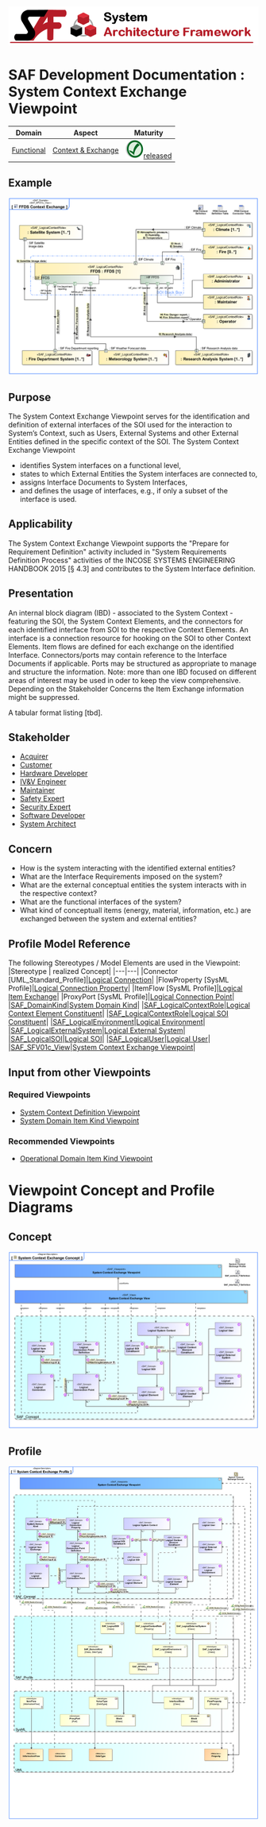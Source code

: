 ![System Architecture Framework](../../diagrams/Banner_SAF.png)
# SAF Development Documentation : System Context Exchange Viewpoint
|**Domain**|**Aspect**|**Maturity**|
| --- | --- | --- |
|[Functional](../../domains.md#Domain-Functional)|[Context & Exchange](../../aspects.md#Aspect-Context-&-Exchange)|![Released](../../diagrams/Symbol_confirmed.png )[released](../../using-saf/maturity.md#released)|
## Example
![System-Context-Exchange-Viewpoint-primary-example.svg](../../diagrams/vp-examples/System-Context-Exchange-Viewpoint-primary-example.svg)
## Purpose
The System Context Exchange Viewpoint serves for the identification and definition of external interfaces of the SOI used for the interaction to System’s Context, such as Users, External Systems and other External Entities defined in the specific context of the SOI. The System Context Exchange Viewpoint
* identifies System interfaces on a functional level,
* states to which External Entities the System interfaces are connected to,
* assigns Interface Documents to System Interfaces,
* and defines the usage of interfaces, e.g., if only a subset of the interface is used.
## Applicability
The System Context Exchange Viewpoint supports the "Prepare for Requirement Definition" activity included in "System Requirements Definition Process" activities of the INCOSE SYSTEMS ENGINEERING HANDBOOK 2015 [§ 4.3] and contributes to the System Interface definition.
## Presentation
An internal block diagram (IBD) - associated to the System Context - featuring the SOI, the System Context Elements, and the connectors for each identified interface from SOI to the respective Context Elements. An interface is a connection resource for hooking on the SOI to other Context Elements. Item flows are defined for each exchange on the identified Interface. Connectors/ports may contain reference to the Interface Documents if applicable. Ports may be structured as appropriate to manage and structure the information.
Note: more than one IBD focused on different areas of interest may be used in oder to keep the view comprehensive. Depending on the Stakeholder Concerns the Item Exchange information might be suppressed.

A tabular format listing [tbd].

## Stakeholder
* [Acquirer](../../stakeholders.md#Acquirer)
* [Customer](../../stakeholders.md#Customer)
* [Hardware Developer](../../stakeholders.md#Hardware-Developer)
* [IV&V Engineer](../../stakeholders.md#IV&V-Engineer)
* [Maintainer](../../stakeholders.md#Maintainer)
* [Safety Expert](../../stakeholders.md#Safety-Expert)
* [Security Expert](../../stakeholders.md#Security-Expert)
* [Software Developer](../../stakeholders.md#Software-Developer)
* [System Architect](../../stakeholders.md#System-Architect)
## Concern
* How is the system interacting with the identified external entities?
* What are the Interface Requirements imposed on the system?
* What are the external conceptual entities the system interacts with in the respective context?
* What are the functional interfaces of the system?
* What kind of conceptuall items (energy, material, information, etc.) are exchanged between the system and external entities?
## Profile Model Reference
The following Stereotypes / Model Elements are used in the Viewpoint:
|Stereotype | realized Concept|
|---|---|
|Connector [UML_Standard_Profile]|[Logical Connection](../concept/concepts.md#Logical-Connection)|
|FlowProperty [SysML Profile]|[Logical Connection Property](../concept/concepts.md#Logical-Connection-Property)|
|ItemFlow [SysML Profile]|[Logical Item Exchange](../concept/concepts.md#Logical-Item-Exchange)|
|ProxyPort [SysML Profile]|[Logical Connection Point](../concept/concepts.md#Logical-Connection-Point)|
|[SAF_DomainKind](../../stereotypes.md#SAF_DomainKind)|[System Domain Kind](../concept/concepts.md#System-Domain-Kind)|
|[SAF_LogicalContextRole](../../stereotypes.md#SAF_LogicalContextRole)|[Logical Context Element Constituent](../concept/concepts.md#Logical-Context-Element-Constituent)|
|[SAF_LogicalContextRole](../../stereotypes.md#SAF_LogicalContextRole)|[Logical SOI Constituent](../concept/concepts.md#Logical-SOI-Constituent)|
|[SAF_LogicalEnvironment](../../stereotypes.md#SAF_LogicalEnvironment)|[Logical Environment](../concept/concepts.md#Logical-Environment)|
|[SAF_LogicalExternalSystem](../../stereotypes.md#SAF_LogicalExternalSystem)|[Logical External System](../concept/concepts.md#Logical-External-System)|
|[SAF_LogicalSOI](../../stereotypes.md#SAF_LogicalSOI)|[Logical SOI](../concept/concepts.md#Logical-SOI)|
|[SAF_LogicalUser](../../stereotypes.md#SAF_LogicalUser)|[Logical User](../concept/concepts.md#Logical-User)|
|[SAF_SFV01c_View](../../stereotypes.md#SAF_SFV01c_View)|[System Context Exchange Viewpoint](../concept/concepts.md#System-Context-Exchange-Viewpoint)|
## Input from other Viewpoints
### Required Viewpoints
* [System Context Definition Viewpoint](System-Context-Definition-Viewpoint.md)
* [System Domain Item Kind Viewpoint](System-Domain-Item-Kind-Viewpoint.md)
### Recommended Viewpoints
* [Operational Domain Item Kind Viewpoint](Operational-Domain-Item-Kind-Viewpoint.md)
# Viewpoint Concept and Profile Diagrams
## Concept
![System Context Exchange Concept](diagrams/System-Context-Exchange-Concept.svg)
## Profile
![System Context Exchange Profile](diagrams/System-Context-Exchange-Profile.svg)
